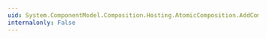 ```yaml
---
uid: System.ComponentModel.Composition.Hosting.AtomicComposition.AddCompleteAction(System.Action)
internalonly: False
---
```

